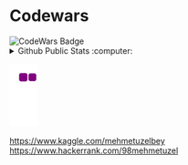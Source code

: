 # Codewars
<img src="https://www.codewars.com/users/memoli/badges/large" alt="CodeWars Badge" width="800" height="100" >

<details>
  <summary>Github Public Stats :computer:</summary>
<a href="https://github.com/MehmetUzel?tab=repositories">
  <img align="center" src="https://github-readme-stats.vercel.app/api/top-langs/?username=MehmetUzel&hide=scheme&count_private=true&title_color=EC5061&text_color=FBDCDF&icon_color=E89F9A&bg_color=0D1117" />
</a>
<a href="https://github.com/MehmetUzel?tab=repositories">
  <img align="center" src="https://github-readme-stats.vercel.app/api?username=MehmetUzel&show_icons=true&line_height=33&count_private=true&title_color=EC5061&text_color=FBDCDF&icon_color=E89F9A&bg_color=0D1117" alt="Sasha's GitHub Stats" />
</a>

![Profile Views](https://komarev.com/ghpvc/?username=MehmetUzel)
  ----
</details>

![snake gif](https://github.com/MehmetUzel/MehmetUzel/blob/output/github-contribution-grid-snake.gif)


https://www.kaggle.com/mehmetuzelbey   <br>
https://www.hackerrank.com/98mehmetuzel
